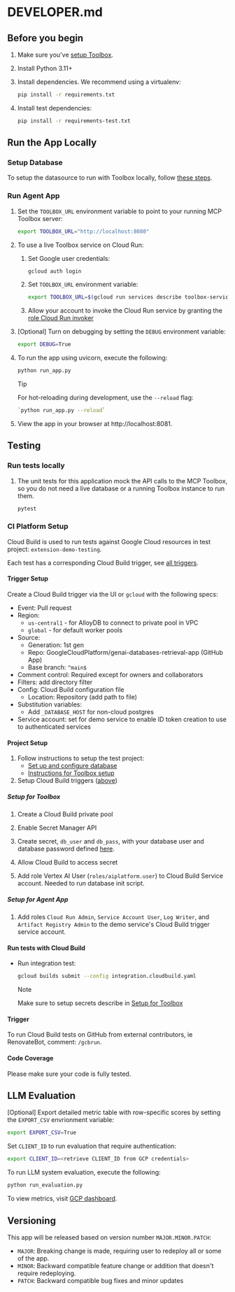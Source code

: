 # DEVELOPER.md

## Before you begin

1. Make sure you've [setup Toolbox](./README.md#toolbox-setup).

1. Install Python 3.11+

1. Install dependencies. We recommend using a virtualenv:

    ```bash
    pip install -r requirements.txt
    ```

1. Install test dependencies:

    ```bash
    pip install -r requirements-test.txt
    ```

## Run the App Locally

### Setup Database

To setup the datasource to run with Toolbox locally, follow [these
steps](./README.md#database-setup).

### Run Agent App

1. Set the `TOOLBOX_URL` environment variable to point to your running MCP
   Toolbox server:
    ```bash
    export TOOLBOX_URL="http://localhost:8080"
    ```

1. To use a live Toolbox service on Cloud Run:

    1. Set Google user credentials:

        ```bash
        gcloud auth login
        ```

    1. Set `TOOLBOX_URL` environment variable:

        ```bash
        export TOOLBOX_URL=$(gcloud run services describe toolbox-service --format 'value(status.url)')
        ```

    1. Allow your account to invoke the Cloud Run service by granting the [role Cloud Run invoker][invoker]

1. [Optional] Turn on debugging by setting the `DEBUG` environment variable:

    ```bash
    export DEBUG=True
    ```

1. To run the app using uvicorn, execute the following:

    ```bash
    python run_app.py
    ```

    > [!TIP]
    > For hot-reloading during development, use the `--reload` flag:
    > ```bash
    > `python run_app.py --reload`
    > ```

1. View the app in your browser at http://localhost:8081.

## Testing

### Run tests locally

1. The unit tests for this application mock the API calls to the MCP Toolbox, so
   you do not need a live database or a running Toolbox instance to run them.
    ```bash
    pytest
    ```

### CI Platform Setup

Cloud Build is used to run tests against Google Cloud resources in test project:
`extension-demo-testing`.

Each test has a corresponding Cloud Build trigger, see [all triggers][triggers].

#### Trigger Setup
Create a Cloud Build trigger via the UI or `gcloud` with the following specs:

* Event: Pull request
* Region:
    * `us-central1` - for AlloyDB to connect to private pool in VPC
    * `global` - for default worker pools
* Source:
  * Generation: 1st gen
  * Repo: GoogleCloudPlatform/genai-databases-retrieval-app (GitHub App)
  * Base branch: `^main$`
* Comment control: Required except for owners and collaborators
* Filters: add directory filter
* Config: Cloud Build configuration file
  * Location: Repository (add path to file)
* Substitution variables:
  * Add `_DATABASE_HOST` for non-cloud postgres
* Service account: set for demo service to enable ID token creation to use to
  authenticated services

#### Project Setup

1. Follow instructions to setup the test project:
    * [Set up and configure database](./README.md#database-setup)
    * [Instructions for Toolbox setup](./README.md#toolbox-setup)
1. Setup Cloud Build triggers ([above](#trigger-setup))

##### Setup for Toolbox

1. Create a Cloud Build private pool
1. Enable Secret Manager API
1. Create secret, `db_user` and `db_pass`, with your database user and database password defined [here](https://googleapis.github.io/genai-toolbox/resources/sources/).

1. Allow Cloud Build to access secret
1. Add role Vertex AI User (`roles/aiplatform.user`) to Cloud Build Service
   account. Needed to run database init script.

##### Setup for Agent App

1. Add roles `Cloud Run Admin`, `Service Account User`, `Log Writer`, and
   `Artifact Registry Admin` to the demo service's Cloud Build trigger service
   account.

#### Run tests with Cloud Build

* Run integration test:

    ```bash
    gcloud builds submit --config integration.cloudbuild.yaml
    ```

    > [!NOTE]
    > Make sure to setup secrets describe in [Setup for
    > Toolbox](#setup-for-toolbox)

#### Trigger

To run Cloud Build tests on GitHub from external contributors, ie RenovateBot,
comment: `/gcbrun`.

#### Code Coverage
Please make sure your code is fully tested.

## LLM Evaluation

[Optional] Export detailed metric table with row-specific scores by setting the `EXPORT_CSV` envrionment variable:

```bash
export EXPORT_CSV=True
```

Set `CLIENT_ID` to run evaluation that require authentication:

```bash
export CLIENT_ID=<retrieve CLIENT_ID from GCP credentials>
```

To run LLM system evaluation, execute the following:

```bash
python run_evaluation.py
```

To view metrics, visit [GCP dashboard][vertex-ai-experiments].

## Versioning

This app will be released based on version number `MAJOR.MINOR.PATCH`:

- `MAJOR`: Breaking change is made, requiring user to redeploy all or some of the app.
- `MINOR`: Backward compatible feature change or addition that doesn't require redeploying.
- `PATCH`: Backward compatible bug fixes and minor updates

[alloydb-proxy]: https://cloud.google.com/alloydb/docs/auth-proxy/connect
[cloudsql-proxy]: https://cloud.google.com/sql/docs/mysql/sql-proxy
[tunnel]: https://github.com/GoogleCloudPlatform/genai-databases-retrieval-app/blob/main/docs/datastore/alloydb.md#set-up-connection-to-alloydb
[config]: https://github.com/GoogleCloudPlatform/genai-databases-retrieval-app/blob/main/docs/datastore/alloydb.md#initialize-data-in-alloydb
[triggers]: https://console.cloud.google.com/cloud-build/triggers?e=13802955&project=extension-demo-testing
[invoker]: https://cloud.google.com/run/docs/securing/managing-access#add-principals
[vertex-ai-experiments]: https://pantheon.corp.google.com/vertex-ai/experiments/experiments
